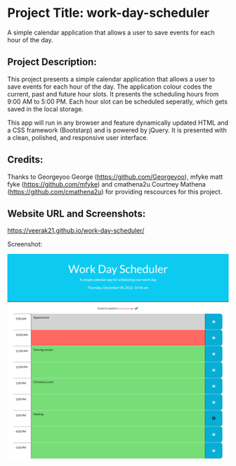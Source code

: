 # Project Title:  work-day-scheduler
A simple calendar application that allows a user to save events for each hour of the day. 

## Project Description:
This project presents a simple calendar application that allows a user to save events for each hour of the day. The application colour codes the current, past and future hour slots. It presents the scheduling hours from 9:00 AM to 5:00 PM. Each hour slot can be scheduled seperatly, which gets saved in the local storage.  

This app will run in any browser and feature dynamically updated HTML and a CSS framework (Bootstarp) and is powered by jQuery. It is presented with a clean, polished, and responsive user interface. 

## Credits:
Thanks to Georgeyoo George (https://github.com/Georgeyoo), mfyke matt fyke (https://github.com/mfyke) and cmathena2u Courtney Mathena (https://github.com/cmathena2u) for providing rescources for this project.

## Website URL and Screenshots:

https://veerak21.github.io/work-day-scheduler/


 
Screenshot:

![screenshot-of-applicaton](./assets/img1.png)








